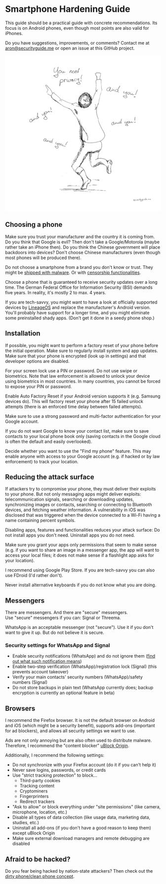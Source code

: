 # Smartphone Hardening Guide
This guide should be a practical guide with concrete recommendations.
Its focus is on Android phones, even though most points are also valid for iPhones.

Do you have suggestions, improvements, or comments? Contact me at aron@securityguide.me or open an issue at this GitHub project.

![You need privacy](assets/you_need_privacy.jpg)

## Choosing a phone 
Make sure you trust your manufacturer and the country it is coming from. Do you think that Google is evil? Then don't take a Google/Motorola (maybe rather take an iPhone then). Do you think the Chinese government will place backdoors into devices? Don't choose Chinese manufacturers (even though most phones will be produced there).

Do not choose a smartphone from a brand you don't know or trust. They might be [shipped with malware](https://www.cnet.com/tech/mobile/these-cheap-phones-are-costing-you-your-privacy/). Or with [censorship functionalities](https://www.independent.co.uk/life-style/gadgets-and-tech/xiaomi-phones-blacklist-censorship-lithuania-b1926365.html).

Choose a phone that is guaranteed to receive security updates over a long time. The German Federal Office for Information Security (BSI) demands five years. In reality, it's mostly 2 to max. 4 years.

If you are tech-savvy, you might want to have a look at officially supported devices by [LineageOS](https://wiki.lineageos.org/devices/) and replace the manufacturer's Android version. You'll probably have support for a longer time, and you might eliminate some preinstalled shady apps. (Don't get it done in a seedy phone shop.)

## Installation
If possible, you might want to perform a factory reset of your phone before the initial operation. Make sure to regularly install system and app updates.  
Make sure that your phone is encrypted (look up in settings) and that developer options are disabled.

For your screen lock use a PIN or password. Do not use swipe or biometrics. Note that law enforcement is allowed to unlock your device using biometrics in most countries. In many countries, you cannot be forced to expose your PIN or password.

Enable Auto Factory Reset if your Android version supports it (e.g. Samsung devices do). This will factory reset your phone after 15 failed unlock attempts (there is an enforced time delay between failed attempts).

Make sure to use a strong password and multi-factor authentication for your Google account.

If you do not want Google to know your contact list, make sure to save contacts to your local phone book only (saving contacts in the Google cloud is often the default and easily overlooked).

Decide whether you want to use the "Find my phone" feature. This may enable anyone with access to your Google account (e.g. if hacked or by law enforcement) to track your location.

## Reducing the attack surface
If attackers try to compromise your phone, they must deliver their exploits to your phone. But not only messaging apps might deliver exploits: telecommunication signals, searching or downloading updates, synchronizing images or contacts, searching or connecting to Bluetooth devices, and fetching weather information. A vulnerability in iOS was disclosed that was triggered when the device connected to a Wi-Fi having a name containing percent symbols.

Disabling apps, features and functionalities reduces your attack surface: Do not install apps you don't need. Uninstall apps you do not need.

Make sure you grant your apps only permissions that seem to make sense (e.g. if you want to share an image in a messenger app, the app will want to access your local files; it does not make sense if a flashlight app asks for your location).

I recommend using Google Play Store. If you are tech-savvy you can also use FDroid (I'd rather don't).

Never install alternative keyboards if you do not know what you are doing.

## Messengers
There are messengers. And there are "secure" messengers.  
Use "secure" messengers if you can: Signal or Threema.

WhatsApp is an acceptable messenger (not "secure"). Use it if you don't want to give it up. But do not believe it is secure.

### Security settings for WhatsApp and Signal
* Enable security notifications (WhatsApp) and do not ignore them ([find out what such notification means](https://securityguide.me/issues/how-messenger-apps-get-compromised))
* Enable two-step verification (WhatsApp)/registration lock (Signal) (this prevents account takeover)
* Verify your main contacts' security numbers (WhatsApp)/safety numbers (Signal)
* Do not store backups in plain text (WhatsApp currently does; backup encryption is currently an optional feature in beta)

## Browsers
I recommend the Firefox browser. It is not the default browser on Android and iOS (which might be a security benefit), supports add-ons (important for ad blockers), and allows all security settings we want to use.

Ads are not only annoying but are also often used to distribute malware. Therefore, I recommend the "content blocker" [uBlock Origin](https://addons.mozilla.org/en/firefox/addon/ublock-origin/).

Additionally, I recommend the following settings:
* Do not synchronize with your Firefox account (do it if you can't help it)
* Never save logins, passwords, or credit cards
* Use "strict tracking protection" to block...
  * Third-party cookies
  * Tracking content
  * Cryptominers
  * Fingerprinters
  * Redirect trackers
* "Ask to allow" or block everything under "site permissions" (like camera, microphone, location, etc.)
* Disable all types of data collection (like usage data, marketing data, studies, etc.)
* Uninstall all add-ons (if you don't have a good reason to keep them) except uBlock Origin
* Make sure external download managers and remote debugging are disabled

## Afraid to be hacked?
Do you fear being hacked by nation-state attackers? Then check out the [dirty phone/clean phone concept](clean_dirty_concept.md).
